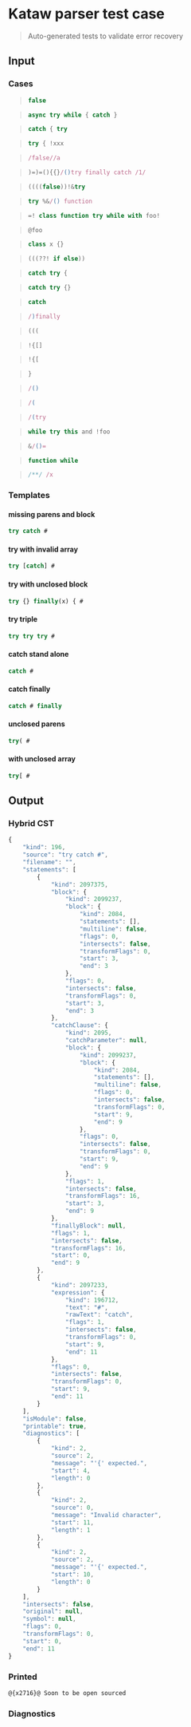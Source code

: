 # Kataw parser test case

> Auto-generated tests to validate error recovery
>

## Input

### Cases

> `````js
> false
> `````

> `````js
> async try while { catch }
> `````

> `````js
> catch { try
> `````

> `````js
> try { !xxx
> `````

> `````js
> /false//a
> `````

> `````js
> )=)=(){{}/()try finally catch /1/
> `````

> `````js
> ((((false))!&try
> `````

> `````js
> try %&/() function
> `````

> `````js
> =! class function try while with foo!
> `````

> `````js
> @foo
> `````

> `````js
> class x {}
> `````

> `````js
> (((??! if else))
> `````

> `````js
> catch try {
> `````

> `````js
> catch try {}
> `````

> `````js
> catch
> `````

> `````js
> /)finally
> `````

> `````js
> (((
> `````

> `````js
> !{[]
> `````

> `````js
> !{[
> `````

> `````js
> }
> `````

> `````js
> /()
> `````

> `````js
> /(
> `````

> `````js
> /(try
> `````

> `````js
> while try this and !foo
> `````

> `````js
> &/()=
> `````

> `````js
> function while
> `````

> `````js
> /**/ /x
> `````

### Templates

#### missing parens and block

`````js
try catch #
`````

#### try with invalid array

`````js
try [catch] #
`````

#### try with unclosed block

`````js
try {} finally(x) { #
`````

#### try triple

`````js
try try try #
`````

#### catch stand alone

`````js
catch #
`````

#### catch finally

`````js
catch # finally
`````

#### unclosed parens

`````js
try( #
`````

#### with unclosed array

`````js
try[ #
`````



## Output

### Hybrid CST


```javascript
{
    "kind": 196,
    "source": "try catch #",
    "filename": "",
    "statements": [
        {
            "kind": 2097375,
            "block": {
                "kind": 2099237,
                "block": {
                    "kind": 2084,
                    "statements": [],
                    "multiline": false,
                    "flags": 0,
                    "intersects": false,
                    "transformFlags": 0,
                    "start": 3,
                    "end": 3
                },
                "flags": 0,
                "intersects": false,
                "transformFlags": 0,
                "start": 3,
                "end": 3
            },
            "catchClause": {
                "kind": 2095,
                "catchParameter": null,
                "block": {
                    "kind": 2099237,
                    "block": {
                        "kind": 2084,
                        "statements": [],
                        "multiline": false,
                        "flags": 0,
                        "intersects": false,
                        "transformFlags": 0,
                        "start": 9,
                        "end": 9
                    },
                    "flags": 0,
                    "intersects": false,
                    "transformFlags": 0,
                    "start": 9,
                    "end": 9
                },
                "flags": 1,
                "intersects": false,
                "transformFlags": 16,
                "start": 3,
                "end": 9
            },
            "finallyBlock": null,
            "flags": 1,
            "intersects": false,
            "transformFlags": 16,
            "start": 0,
            "end": 9
        },
        {
            "kind": 2097233,
            "expression": {
                "kind": 196712,
                "text": "#",
                "rawText": "catch",
                "flags": 1,
                "intersects": false,
                "transformFlags": 0,
                "start": 9,
                "end": 11
            },
            "flags": 0,
            "intersects": false,
            "transformFlags": 0,
            "start": 9,
            "end": 11
        }
    ],
    "isModule": false,
    "printable": true,
    "diagnostics": [
        {
            "kind": 2,
            "source": 2,
            "message": "'{' expected.",
            "start": 4,
            "length": 0
        },
        {
            "kind": 2,
            "source": 0,
            "message": "Invalid character",
            "start": 11,
            "length": 1
        },
        {
            "kind": 2,
            "source": 2,
            "message": "'{' expected.",
            "start": 10,
            "length": 0
        }
    ],
    "intersects": false,
    "original": null,
    "symbol": null,
    "flags": 0,
    "transformFlags": 0,
    "start": 0,
    "end": 11
}
```

  
### Printed


```javascript
@{x2716}@ Soon to be open sourced
```

  
### Diagnostics


```javascript

```

